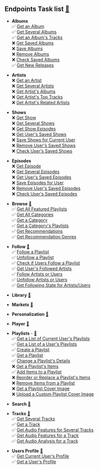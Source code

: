 ## Endpoints Task list [🔗](https://developer.spotify.com/documentation/web-api/reference/#/)

- **Albums**  
  ✅ [Get an Album](https://developer.spotify.com/documentation/web-api/reference/#/operations/get-an-album)  
  ✅ [Get Several Albums](https://developer.spotify.com/documentation/web-api/reference/#/operations/get-multiple-albums)  
  ✅ [Get an Album's Tracks](https://developer.spotify.com/documentation/web-api/reference/#/operations/get-an-albums-tracks)  
  ❌ [Get Saved Albums](https://developer.spotify.com/documentation/web-api/reference/#/operations/get-users-saved-albums)  
  ❌ [Save Albums](https://developer.spotify.com/documentation/web-api/reference/#/operations/save-albums-user)  
  ❌ [Remove Albums](https://developer.spotify.com/documentation/web-api/reference/#/operations/remove-albums-user)  
  ❌ [Check Saved Albums](https://developer.spotify.com/documentation/web-api/reference/#/operations/check-users-saved-albums)  
  ✅ [Get New Releases](https://developer.spotify.com/documentation/web-api/reference/#/operations/get-new-releases)  


- **Artists**  
  ❌ [Get an Artist](https://developer.spotify.com/documentation/web-api/reference/#/operations/get-an-artist)  
  ❌ [Get Several Artists](https://developer.spotify.com/documentation/web-api/reference/#/operations/get-multiple-artists)  
  ❌ [Get Artist's Albums](https://developer.spotify.com/documentation/web-api/reference/#/operations/get-an-artists-albums)  
  ❌ [Get Artist's Top Tracks](https://developer.spotify.com/documentation/web-api/reference/#/operations/get-an-artists-top-tracks)  
  ❌ [Get Artist's Related Artists](https://developer.spotify.com/documentation/web-api/reference/#/operations/get-an-artists-related-artists)  


- **Shows**  
  ❌ [Get Show](https://developer.spotify.com/documentation/web-api/reference/#/operations/get-a-show)  
  ❌ [Get Several Shows](https://developer.spotify.com/documentation/web-api/reference/#/operations/get-multiple-shows)  
  ❌ [Get Show Episodes](https://developer.spotify.com/documentation/web-api/reference/#/operations/get-a-shows-episodes)  
  ❌ [Get User's Saved Shows](https://developer.spotify.com/documentation/web-api/reference/#/operations/get-users-saved-shows)  
  ❌ [Save Shows for Current User](https://developer.spotify.com/documentation/web-api/reference/#/operations/save-shows-user)  
  ❌ [Remove User's Saved Shows](https://developer.spotify.com/documentation/web-api/reference/#/operations/remove-shows-user)  
  ❌ [Check User's Saved Shows](https://developer.spotify.com/documentation/web-api/reference/#/operations/check-users-saved-shows)  


- **Episodes**  
  ❌ [Get Episode](https://developer.spotify.com/documentation/web-api/reference/#/operations/get-an-episode)  
  ❌ [Get Several Episodes](https://developer.spotify.com/documentation/web-api/reference/#/operations/get-multiple-episodes)  
  ❌ [Get User's Saved Episodes](https://developer.spotify.com/documentation/web-api/reference/#/operations/get-users-saved-episodes)  
  ❌ [Save Episodes for User](https://developer.spotify.com/documentation/web-api/reference/#/operations/save-episodes-user)  
  ❌ [Remove User's Saved Episodes](https://developer.spotify.com/documentation/web-api/reference/#/operations/remove-episodes-user)  
  ❌ [Check User's Saved Episodes](https://developer.spotify.com/documentation/web-api/reference/#/operations/check-users-saved-episodes)  


- **Browse** [🔗](https://developer.spotify.com/documentation/web-api/reference/#category-browse)  
  ✅ [Get All Featured Playlists](https://developer.spotify.com/documentation/web-api/reference/#endpoint-get-featured-playlists)  
  ✅ [Get All Categories](https://developer.spotify.com/documentation/web-api/reference/#endpoint-get-categories)  
  ✅ [Get a Category](https://developer.spotify.com/documentation/web-api/reference/#endpoint-get-a-category)  
  ✅ [Get a Category's Playlists](https://developer.spotify.com/documentation/web-api/reference/#endpoint-get-a-categories-playlists)  
  ✅ [Get Recommendations](https://developer.spotify.com/documentation/web-api/reference/#endpoint-get-recommendations)  
  ✅ [Get Recommendation Genres](https://developer.spotify.com/documentation/web-api/reference/#endpoint-get-recommendation-genres)  


- **Follow** [🔗](https://developer.spotify.com/documentation/web-api/reference/#category-follow)  
  ✅ [Follow a Playlist](https://developer.spotify.com/documentation/web-api/reference/#endpoint-follow-playlist)  
  ✅ [Unfollow a Playlist](https://developer.spotify.com/documentation/web-api/reference/#endpoint-unfollow-playlist)  
  ✅ [Check if Users Follow a Playlist](https://developer.spotify.com/documentation/web-api/reference/#endpoint-check-if-user-follows-playlist)  
  ✅ [Get User's Followed Artists](https://developer.spotify.com/documentation/web-api/reference/#endpoint-get-followed)  
  ✅ [Follow Artists or Users](https://developer.spotify.com/documentation/web-api/reference/#endpoint-follow-artists-users)  
  ✅ [Unfollow Artists or Users](https://developer.spotify.com/documentation/web-api/reference/#endpoint-unfollow-artists-users)  
  ✅ [Get Following State for Artists/Users](https://developer.spotify.com/documentation/web-api/reference/#endpoint-check-current-user-follows)  

- **Library** [🔗](https://developer.spotify.com/documentation/web-api/reference/#category-library)  

- **Markets** [🔗](https://developer.spotify.com/documentation/web-api/reference/#category-markets)  

- **Personalization** [🔗](https://developer.spotify.com/documentation/web-api/reference/#category-personalization)    

- **Player** [🔗](https://developer.spotify.com/documentation/web-api/reference/#category-player)  

- **Playlists** - [🔗](https://developer.spotify.com/documentation/web-api/reference/#category-playlists)    
  ✅ [Get a List of Current User's Playlists](https://developer.spotify.com/documentation/web-api/reference/#endpoint-get-a-list-of-current-users-playlists)    
  ✅ [Get a List of a User's Playlists](https://developer.spotify.com/documentation/web-api/reference/#endpoint-get-list-users-playlists)  
  ✅ [Create a Playlist](https://developer.spotify.com/documentation/web-api/reference/#endpoint-create-playlist)  
  ✅ [Get a Playlist](https://developer.spotify.com/documentation/web-api/reference/#endpoint-get-playlist)  
  ✅ [Change a Playlist's Details](https://developer.spotify.com/documentation/web-api/reference/#endpoint-change-playlist-details)  
  ❌ [Get a Playlist's Items](https://developer.spotify.com/documentation/web-api/reference/#endpoint-get-playlists-tracks)  
  ✅ [Add Items to a Playlist](https://developer.spotify.com/documentation/web-api/reference/#endpoint-add-tracks-to-playlist)  
  ❌ [Reorder or Replace a Playlist's Items](https://developer.spotify.com/documentation/web-api/reference/#endpoint-reorder-or-replace-playlists-tracks)  
  ❌ [Remove Items from a Playlist](https://developer.spotify.com/documentation/web-api/reference/#endpoint-remove-tracks-playlist)  
  ❌ [Get a Playlist Cover Image](https://developer.spotify.com/documentation/web-api/reference/#endpoint-get-playlist-cover)  
  ❌ [Upload a Custom Playlist Cover Image](https://developer.spotify.com/documentation/web-api/reference/#endpoint-upload-custom-playlist-cover)  

- **Search** [🔗](https://developer.spotify.com/documentation/web-api/reference/#category-search)  

- **Tracks** [🔗](https://developer.spotify.com/documentation/web-api/reference/#category-tracks)  
  ✅ [Get Several Tracks](https://developer.spotify.com/documentation/web-api/reference/#endpoint-get-several-tracks)  
  ✅ [Get a Track](https://developer.spotify.com/documentation/web-api/reference/#endpoint-get-track)  
  ✅ [Get Audio Features for Several Tracks](https://developer.spotify.com/documentation/web-api/reference/#endpoint-get-several-audio-features)  
  ✅ [Get Audio Features for a Track](https://developer.spotify.com/documentation/web-api/reference/#endpoint-get-audio-features)  
  ✅ [Get Audio Analysis for a Track](https://developer.spotify.com/documentation/web-api/reference/#endpoint-get-audio-analysis)  

- **Users Profile** [🔗](https://developer.spotify.com/documentation/web-api/reference/#category-users-profile)  
  ✅ [Get Current User's Profile](https://developer.spotify.com/documentation/web-api/reference/#endpoint-get-current-users-profile)  
  ✅ [Get a User's Profile](https://developer.spotify.com/documentation/web-api/reference/#endpoint-get-users-profile)  
